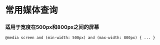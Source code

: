 # 常用媒体查询

### 适用于宽度在500px和800px之间的屏幕
    @media screen and (min-width: 500px) and (max-width: 800px) { ... }
